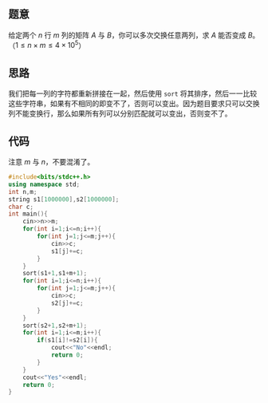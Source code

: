 ## 题意

给定两个 $n$ 行 $m$ 列的矩阵 $A$ 与 $B$，你可以多次交换任意两列，求 $A$ 能否变成 $B$。（$1\le n\times m\le 4 \times 10^5$）

## 思路

我们把每一列的字符都重新拼接在一起，然后使用 `sort` 将其排序，然后一一比较这些字符串，如果有不相同的即变不了，否则可以变出。因为题目要求只可以交换列不能变换行，那么如果所有列可以分别匹配就可以变出，否则变不了。

## 代码

注意 $m$ 与 $n$，不要混淆了。

```cpp
#include<bits/stdc++.h>
using namespace std;
int n,m;
string s1[1000000],s2[1000000];
char c;
int main(){
    cin>>n>>m;
    for(int i=1;i<=n;i++){
        for(int j=1;j<=m;j++){
            cin>>c;
            s1[j]+=c;
        }
    }
    sort(s1+1,s1+m+1);
    for(int i=1;i<=n;i++){
        for(int j=1;j<=m;j++){
            cin>>c;
            s2[j]+=c;
        }
    }
    sort(s2+1,s2+m+1);
    for(int i=1;i<=m;i++){
        if(s1[i]!=s2[i]){
            cout<<"No"<<endl;
            return 0;
        }
    }
    cout<<"Yes"<<endl;
    return 0;
}
```
